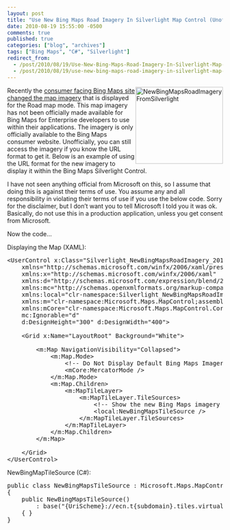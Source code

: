 ```yaml
---
layout: post
title: "Use New Bing Maps Road Imagery In Silverlight Map Control (Unofficially and Unsupported)"
date: 2010-08-19 15:55:00 -0500
comments: true
published: true
categories: ["blog", "archives"]
tags: ["Bing Maps", "C#", "Silverlight"]
redirect_from: 
  - /post/2010/08/19/Use-New-Bing-Maps-Road-Imagery-In-Silverlight-Map-Control-Unofficially-Unsupported
  - /post/2010/08/19/use-new-bing-maps-road-imagery-in-silverlight-map-control-unofficially-unsupported
---
```

<!-- more -->
<p><a href="/images/postsNewBingMapsRoadImageryFromSilverlight.png"><img style="border-bottom: 0px; border-left: 0px; display: inline; margin-left: 0px; border-top: 0px; margin-right: 0px; border-right: 0px" title="NewBingMapsRoadImageryFromSilverlight" src="/images/postsNewBingMapsRoadImageryFromSilverlight_thumb.png" border="0" alt="NewBingMapsRoadImageryFromSilverlight" width="204" height="179" align="right" /></a> Recently the <a href="http://www.bing.com/community/blogs/maps/archive/2010/08/03/bing-s-bringing-sexy-maps.aspx">consumer facing Bing Maps site changed the map imagery</a> that is displayed for the Road map mode. This map imagery has not been officially made available for Bing Maps for Enterprise developers to use within their applications. The imagery is only officially available to the Bing Maps consumer website. Unofficially, you can still access the imagery if you know the URL format to get it. Below is an example of using the URL format for the new imagery to display it within the Bing Maps Silverlight Control.</p>
<p>I have not seen anything official from Microsoft on this, so I assume that doing this is against their terms of use. You assume any and all responsibility in violating their terms of use if you use the below code. Sorry for the disclaimer, but I don&rsquo;t want you to tell Microsoft I told you it was ok. Basically, do not use this in a production application, unless you get consent from Microsoft.</p>
<p>Now the code&hellip;</p>
<p>Displaying the Map (XAML):</p>
<pre class="csharpcode"><span class="kwrd">&lt;</span><span class="html">UserControl</span> <span class="attr">x:Class</span><span class="kwrd">="Silverlight_NewBingMapsRoadImagery_2010.MainPage"</span><br />    <span class="attr">xmlns</span><span class="kwrd">="http://schemas.microsoft.com/winfx/2006/xaml/presentation"</span><br />    <span class="attr">xmlns:x</span><span class="kwrd">="http://schemas.microsoft.com/winfx/2006/xaml"</span><br />    <span class="attr">xmlns:d</span><span class="kwrd">="http://schemas.microsoft.com/expression/blend/2008"</span><br />    <span class="attr">xmlns:mc</span><span class="kwrd">="http://schemas.openxmlformats.org/markup-compatibility/2006"</span><br />    <span class="attr">xmlns:local</span><span class="kwrd">="clr-namespace:Silverlight_NewBingMapsRoadImagery_2010"</span><br />    <span class="attr">xmlns:m</span><span class="kwrd">="clr-namespace:Microsoft.Maps.MapControl;assembly=Microsoft.Maps.MapControl"</span><br />    <span class="attr">xmlns:mCore</span><span class="kwrd">="clr-namespace:Microsoft.Maps.MapControl.Core;assembly=Microsoft.Maps.MapControl"</span><br />    <span class="attr">mc:Ignorable</span><span class="kwrd">="d"</span><br />    <span class="attr">d:DesignHeight</span><span class="kwrd">="300"</span> <span class="attr">d:DesignWidth</span><span class="kwrd">="400"</span><span class="kwrd">&gt;</span><br /><br />    <span class="kwrd">&lt;</span><span class="html">Grid</span> <span class="attr">x:Name</span><span class="kwrd">="LayoutRoot"</span> <span class="attr">Background</span><span class="kwrd">="White"</span><span class="kwrd">&gt;</span><br /><br />        <span class="kwrd">&lt;</span><span class="html">m:Map</span> <span class="attr">NavigationVisibility</span><span class="kwrd">="Collapsed"</span><span class="kwrd">&gt;</span><br />            <span class="kwrd">&lt;</span><span class="html">m:Map.Mode</span><span class="kwrd">&gt;</span><br />                <span class="rem">&lt;!-- Do Not Display Default Bing Maps Imagery --&gt;</span><br />                <span class="kwrd">&lt;</span><span class="html">mCore:MercatorMode</span> <span class="kwrd">/&gt;</span><br />            <span class="kwrd">&lt;/</span><span class="html">m:Map.Mode</span><span class="kwrd">&gt;</span><br />            <span class="kwrd">&lt;</span><span class="html">m:Map.Children</span><span class="kwrd">&gt;</span><br />                <span class="kwrd">&lt;</span><span class="html">m:MapTileLayer</span><span class="kwrd">&gt;</span><br />                    <span class="kwrd">&lt;</span><span class="html">m:MapTileLayer.TileSources</span><span class="kwrd">&gt;</span><br />                        <span class="rem">&lt;!-- Show the new Bing Maps imagery --&gt;</span><br />                        <span class="kwrd">&lt;</span><span class="html">local:NewBingMapsTileSource</span> <span class="kwrd">/&gt;</span><br />                    <span class="kwrd">&lt;/</span><span class="html">m:MapTileLayer.TileSources</span><span class="kwrd">&gt;</span><br />                <span class="kwrd">&lt;/</span><span class="html">m:MapTileLayer</span><span class="kwrd">&gt;</span><br />            <span class="kwrd">&lt;/</span><span class="html">m:Map.Children</span><span class="kwrd">&gt;</span><br />        <span class="kwrd">&lt;/</span><span class="html">m:Map</span><span class="kwrd">&gt;</span><br />        <br />    <span class="kwrd">&lt;/</span><span class="html">Grid</span><span class="kwrd">&gt;</span><br /><span class="kwrd">&lt;/</span><span class="html">UserControl</span><span class="kwrd">&gt;</span></pre>
<p><!-- .csharpcode, .csharpcode pre { 	font-size: small; 	color: black; 	font-family: consolas, "Courier New", courier, monospace; 	background-color: #ffffff; 	/*white-space: pre;*/ } .csharpcode pre { margin: 0em; } .csharpcode .rem { color: #008000; } .csharpcode .kwrd { color: #0000ff; } .csharpcode .str { color: #006080; } .csharpcode .op { color: #0000c0; } .csharpcode .preproc { color: #cc6633; } .csharpcode .asp { background-color: #ffff00; } .csharpcode .html { color: #800000; } .csharpcode .attr { color: #ff0000; } .csharpcode .alt  { 	background-color: #f4f4f4; 	width: 100%; 	margin: 0em; } .csharpcode .lnum { color: #606060; } --></p>
<p>NewBingMapTileSource (C#):</p>
<pre class="csharpcode"><span class="kwrd">public</span> <span class="kwrd">class</span> NewBingMapsTileSource : Microsoft.Maps.MapControl.TileSource<br />{<br />    <span class="kwrd">public</span> NewBingMapsTileSource()<br />        : <span class="kwrd">base</span>(<span class="str">"{UriScheme}://ecn.t{subdomain}.tiles.virtualearth.net/tiles/r{quadkey}?g=530&amp;mkt=EN-US&amp;lbl=l1&amp;stl=h&amp;shading=hill&amp;n=z"</span>)<br />    { }<br />}</pre>
<p><!-- .csharpcode, .csharpcode pre { 	font-size: small; 	color: black; 	font-family: consolas, "Courier New", courier, monospace; 	background-color: #ffffff; 	/*white-space: pre;*/ } .csharpcode pre { margin: 0em; } .csharpcode .rem { color: #008000; } .csharpcode .kwrd { color: #0000ff; } .csharpcode .str { color: #006080; } .csharpcode .op { color: #0000c0; } .csharpcode .preproc { color: #cc6633; } .csharpcode .asp { background-color: #ffff00; } .csharpcode .html { color: #800000; } .csharpcode .attr { color: #ff0000; } .csharpcode .alt  { 	background-color: #f4f4f4; 	width: 100%; 	margin: 0em; } .csharpcode .lnum { color: #606060; } --></p>
